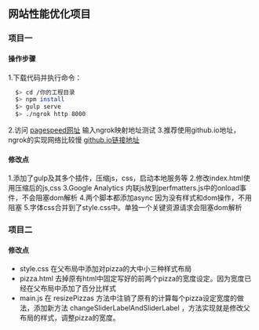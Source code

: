 ## 网站性能优化项目

### 项目一 
#### 操作步骤
1.下载代码并执行命令：
``` bash
  $> cd /你的工程目录
  $> npm install
  $> gulp serve
  $> ./ngrok http 8000
```
2.访问
[pagespeed网址](https://developers.google.com/speed/pagespeed/insights/)
输入ngrok映射地址测试
3.推荐使用github.io地址，ngrok的实现网络比较慢
[github.io链接地址](https://www.baidu.com)
#### 修改点
1.添加了gulp及其多个插件，压缩js，css，启动本地服务等
2.修改index.html使用压缩后的js,css
3.Google Analytics 内联js放到perfmatters.js中的onload事件，不会阻塞dom解析
4.两个脚本都添加async 因为没有样式和dom操作，不用阻塞
5.字体css合并到了style.css中。单独一个关键资源请求会阻塞dom解析
### 项目二
#### 修改点
* style.css  在父布局中添加对pizza的大中小三种样式布局
* pizza.html 去掉原有html中固定写好的前两个pizza的宽度设定。因为宽度已经在父布局中添加了百分比样式
* main.js 在 resizePizzas 方法中注销了原有的计算每个pizza设定宽度的做法，添加新方法 changeSliderLabelAndSliderLabel ，方法实现就是修改父布局的样式，调整pizza的宽度。